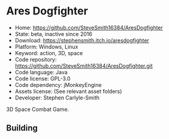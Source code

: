 # Ares Dogfighter

- Home: https://github.com/SteveSmith16384/AresDogfighter
- State: beta, inactive since 2016
- Download: https://stephensmith.itch.io/aresdogfighter
- Platform: Windows, Linux
- Keyword: action, 3D, space
- Code repository: https://github.com/SteveSmith16384/AresDogfighter.git
- Code language: Java
- Code license: GPL-3.0
- Code dependency: jMonkeyEngine
- Assets license: (See relevant asset folders)
- Developer: Stephen Carlyle-Smith

3D Space Combat Game.

## Building
